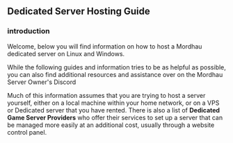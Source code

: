 ## Dedicated Server Hosting Guide

### introduction

Welcome, below you will find information on how to host a Mordhau dedicated server on Linux and Windows.

While the following guides and information tries to be as helpful as possible, you can also find additional resources and assistance over on the Mordhau Server Owner's Discord

Much of this information assumes that you are trying to host a server yourself, either on a local machine within your home network, or on a VPS or Dedicated server that you have rented. There is also a list of **Dedicated Game Server Providers** who offer their services to set up a server that can be managed more easily at an additional cost, usually through a website control panel.
